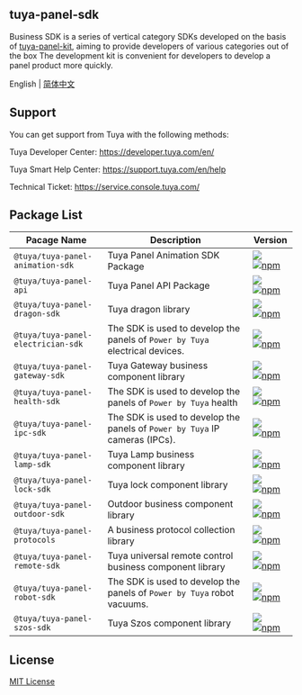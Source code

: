 ## tuya-panel-sdk

Business SDK is a series of vertical category SDKs developed on the basis of [tuya-panel-kit](https://github.com/tuya/tuya-panel-kit), aiming to provide developers of various categories out of the box The development kit is convenient for developers to develop a panel product more quickly.

English | [简体中文](./README-zh_CN.md)

## Support

You can get support from Tuya with the following methods:

Tuya Developer Center: https://developer.tuya.com/en/

Tuya Smart Help Center: https://support.tuya.com/en/help

Technical Ticket: https://service.console.tuya.com/

## Package List

| Pacage Name                        | Description                       | Version                                                      |
| ---------------------------------- | --------------------------------- | ------------------------------------------------------------ |
| `@tuya/tuya-panel-animation-sdk`   | Tuya Panel Animation SDK Package | [![](https://img.shields.io/npm/v/@tuya/tuya-panel-animation-sdk/latest.svg)](https://www.npmjs.com/package/@tuya/tuya-panel-animation-sdk) [![npm](https://img.shields.io/npm/dt/@tuya/tuya-panel-animation-sdk.svg)](https://www.npmjs.com/package/@tuya/tuya-panel-animation-sdk) |
| `@tuya/tuya-panel-api`             | Tuya Panel API Package | [![](https://img.shields.io/npm/v/@tuya/tuya-panel-api/latest.svg)](https://www.npmjs.com/package/@tuya/tuya-panel-api) [![npm](https://img.shields.io/npm/dt/@tuya/tuya-panel-api.svg)](https://www.npmjs.com/package/@tuya/tuya-panel-api) |
| `@tuya/tuya-panel-dragon-sdk` | Tuya dragon library | [![](https://img.shields.io/npm/v/@tuya/tuya-panel-dragon-sdk/latest.svg)](https://www.npmjs.com/package/@tuya/tuya-panel-dragon-sdk) [![npm](https://img.shields.io/npm/dt/@tuya/tuya-panel-dragon-sdk.svg)](https://www.npmjs.com/package/@tuya/tuya-panel-dragon-sdk) |
| `@tuya/tuya-panel-electrician-sdk` | The SDK is used to develop the panels of `Power by Tuya` electrical devices. | [![](https://img.shields.io/npm/v/@tuya/tuya-panel-electrician-sdk/latest.svg)](https://www.npmjs.com/package/@tuya/tuya-panel-electrician-sdk) [![npm](https://img.shields.io/npm/dt/@tuya/tuya-panel-electrician-sdk.svg)](https://www.npmjs.com/package/@tuya/tuya-panel-electrician-sdk) |
| `@tuya/tuya-panel-gateway-sdk` | Tuya Gateway business component library | [![](https://img.shields.io/npm/v/@tuya/tuya-panel-gateway-sdk/latest.svg)](https://www.npmjs.com/package/@tuya/tuya-panel-gateway-sdk) [![npm](https://img.shields.io/npm/dt/@tuya/tuya-panel-gateway-sdk.svg)](https://www.npmjs.com/package/@tuya/tuya-panel-gateway-sdk) |
| `@tuya/tuya-panel-health-sdk`     | The SDK is used to develop the panels of `Power by Tuya` health  | [![](https://img.shields.io/npm/v/@tuya/tuya-panel-health-sdk/latest.svg)](https://www.npmjs.com/package/@tuya/tuya-panel-health-sdk) [![npm](https://img.shields.io/npm/dt/@tuya/tuya-panel-health-sdk.svg)](https://www.npmjs.com/package/@tuya/tuya-panel-health-sdk) |
| `@tuya/tuya-panel-ipc-sdk`         | The SDK is used to develop the panels of `Power by Tuya` IP cameras (IPCs). | [![](https://img.shields.io/npm/v/@tuya/tuya-panel-ipc-sdk/latest.svg)](https://www.npmjs.com/package/@tuya/tuya-panel-ipc-sdk)[![npm](https://img.shields.io/npm/dt/@tuya/tuya-panel-ipc-sdk.svg)](https://www.npmjs.com/package/@tuya/tuya-panel-ipc-sdk) |
| `@tuya/tuya-panel-lamp-sdk`        | Tuya Lamp business component library                         | [![](https://img.shields.io/npm/v/@tuya/tuya-panel-lamp-sdk/latest.svg)](https://www.npmjs.com/package/@tuya/tuya-panel-lamp-sdk) [![npm](https://img.shields.io/npm/dt/@tuya/tuya-panel-lamp-sdk.svg)](https://www.npmjs.com/package/@tuya/tuya-panel-lamp-sdk) |
| `@tuya/tuya-panel-lock-sdk`        | Tuya lock component library                                  | [![](https://img.shields.io/npm/v/@tuya/tuya-panel-lock-sdk/latest.svg)](https://www.npmjs.com/package/@tuya/tuya-panel-lock-sdk) [![npm](https://img.shields.io/npm/dt/@tuya/tuya-panel-lock-sdk.svg)](https://www.npmjs.com/package/@tuya/tuya-panel-lock-sdk) |
| `@tuya/tuya-panel-outdoor-sdk` | Outdoor business component library | [![](https://img.shields.io/npm/v/@tuya/tuya-panel-outdoor-sdk/latest.svg)](https://www.npmjs.com/package/@tuya/tuya-panel-outdoor-sdk) [![npm](https://img.shields.io/npm/dt/@tuya/tuya-panel-outdoor-sdk.svg)](https://www.npmjs.com/package/@tuya/tuya-panel-outdoor-sdk) |
| `@tuya/tuya-panel-protocols`       | A business protocol collection library                       | [![](https://img.shields.io/npm/v/@tuya/tuya-panel-protocols/latest.svg)](https://www.npmjs.com/package/@tuya/tuya-panel-protocols) [![npm](https://img.shields.io/npm/dt/@tuya/tuya-panel-protocols.svg)](https://www.npmjs.com/package/@tuya/tuya-panel-protocols) |
| `@tuya/tuya-panel-remote-sdk`      | Tuya universal remote control business component library     | [![](https://img.shields.io/npm/v/@tuya/tuya-panel-remote-sdk/latest.svg)](https://www.npmjs.com/package/@tuya/tuya-panel-remote-sdk) [![npm](https://img.shields.io/npm/dt/@tuya/tuya-panel-remote-sdk.svg)](https://www.npmjs.com/package/@tuya/tuya-panel-remote-sdk) |
| `@tuya/tuya-panel-robot-sdk`       | The SDK is used to develop the panels of `Power by Tuya` robot vacuums. | [![](https://img.shields.io/npm/v/@tuya/tuya-panel-robot-sdk/latest.svg)](https://www.npmjs.com/package/@tuya/tuya-panel-robot-sdk) [![npm](https://img.shields.io/npm/dt/@tuya/tuya-panel-robot-sdk.svg)](https://www.npmjs.com/package/@tuya/tuya-panel-robot-sdk) |
| `@tuya/tuya-panel-szos-sdk` | Tuya Szos component library | [![](https://img.shields.io/npm/v/@tuya/tuya-panel-szos-sdk/latest.svg)](https://www.npmjs.com/package/@tuya/tuya-panel-szos-sdk) [![npm](https://img.shields.io/npm/dt/@tuya/tuya-panel-szos-sdk.svg)](https://www.npmjs.com/package/@tuya/tuya-panel-szos-sdk) |
## License

[MIT License](https://github.com/tuya/tuya-iotos-embeded-sdk-multimedia/blob/master/LICENSE)
